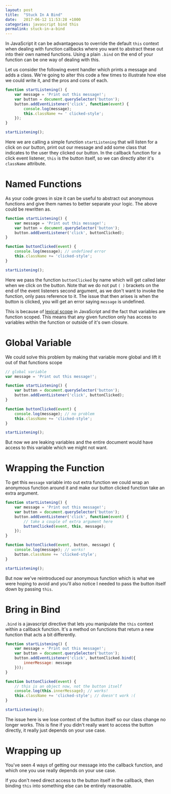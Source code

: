 ```yaml
---
layout: post
title:  "Stuck In A Bind"
date:   2017-06-12 11:53:28 +1000
categories: javascript bind this
permalink: stuck-in-a-bind
---
```

In JavaScript it can be advantageous to override the default `this` context when dealing with function callbacks where you want to abstract these out into their own named functions. Using a plain `.bind` on the end of your function can be one way of dealing with this. 

Let us consider the following event handler which prints a message and adds a class. We're going to alter this code a few times to illustrate how else we could write it, and the pros and cons of each.

```javascript
function startListening() {
    var message = 'Print out this message!';
    var button = document.querySelector('button');
    button.addEventListener('click', function(event) {
        console.log(message);
        this.className += ' clicked-style';
    });
}

startListening();
```

Here we are calling a simple function `startListening` that will listen for a click on our button, print out our message and add some class that indicates to the user they clicked our button. In the callback function for a click event listener, `this` is the button itself, so we can directly alter it's `className` attribute.

# Named Functions
As your code grows in size it can be useful to abstract out anonymous functions and give them names to better separate your logic. The above could be rewritten as.

```javascript
function startListening() {
    var message = 'Print out this message!';
    var button = document.querySelector('button');
    button.addEventListener('click', buttonClicked);
}

function buttonClicked(event) {
    console.log(message); // undefined error
    this.className += 'clicked-style';
}

startListening();
```

Here we pass the function `buttonClicked` by name which will get called later when we click on the button.  Note that we do not put `( )` brackets on the end of the event listeners second argument, as we don't want to invoke the function, only pass reference to it. The issue that then arises is when the button is clicked, you will get an error saying `message` is undefined.

This is because of [lexical scope](https://developer.mozilla.org/en/docs/Web/JavaScript/Closures#Lexical_scoping) in JavaScript and the fact that variables are function scoped. This means that any given function only has access to variables within the function or outside of it's own closure.

# Global Variable
We could solve this problem by making that variable more global and lift it out of that functions scope

```javascript
// global variable
var message = 'Print out this message!';

function startListening() {
    var button = document.querySelector('button');
    button.addEventListener('click', buttonClicked);
}

function buttonClicked(event) {
    console.log(message); // no problem
    this.className += 'clicked-style';
}

startListening();
```

But now we are leaking variables and the entire document would have access to this variable which we might not want.

# Wrapping the Function
To get this `message` variable into out extra function we could wrap an anonymous function around it and make our button clicked function take an extra argument.

```javascript
function startListening() {
    var message = 'Print out this message!';
    var button = document.querySelector('button');
    button.addEventListener('click', function(event) {
        // take a couple of extra argument here
        buttonClicked(event, this, message);
    });
}

function buttonClicked(event, button, message) {
    console.log(message); // works!
    button.className += 'clicked-style';
}

startListening();
```

But now we've reintroduced our anonymous function which is what we were hoping to avoid and you'll also notice I needed to pass the button itself down by passing `this`.

# Bring in Bind
`.bind` is a javascript directive that lets you manipulate the `this` context within a callback function. It's a method on functions that return a new function that acts a bit differently.

```javascript
function startListening() {
    var message = 'Print out this message!';
    var button = document.querySelector('button');
    button.addEventListener('click', buttonClicked.bind({
        innerMessage: message
    }));
}

function buttonClicked(event) {
    // this is an object now, not the button itself
    console.log(this.innerMessage); // works!
    this.className += 'clicked-style'; // doesn't work :(
}

startListening();
```

The issue here is we lose context of the button itself so our class change no longer works. This is fine if you didn't really want to access the button directly, it really just depends on your use case.

# Wrapping up
You've seen 4 ways of getting our message into the callback function, and which one you use really depends on your use case. 

If you don't need direct access to the button itself in the callback, then binding `this` into something else can be entirely reasonable.